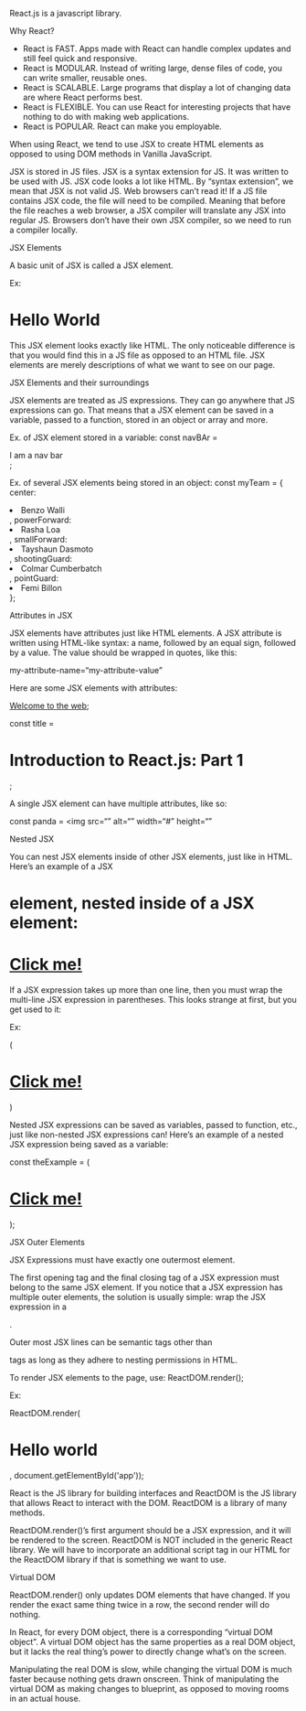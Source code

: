 React.js is a javascript library. 

Why React?

- React is FAST. Apps made with React can handle complex updates and still feel quick and responsive. 
- React is MODULAR. Instead of writing large, dense files of code, you can write smaller, reusable ones. 
- React is SCALABLE. Large programs that display a lot of changing data are where React performs best. 
- React is FLEXIBLE. You can use React for interesting projects that have nothing to do with making web applications. 
- React is POPULAR. React can make you employable. 

When using React, we tend to use JSX to create HTML elements as opposed to using DOM methods in Vanilla JavaScript. 

JSX is stored in JS files. 
JSX is a syntax extension for JS. It was written to be used with JS. JSX code looks a lot like HTML. 
By “syntax extension”, we mean that JSX is not valid JS. Web browsers can’t read it! If a JS file contains JSX code, the file will need to be compiled. Meaning that before the file reaches a web browser, a JSX compiler will translate any JSX into regular JS. Browsers don’t have their own JSX compiler, so we need to run a compiler locally. 

JSX Elements

A basic unit of JSX is called  a JSX element. 

Ex: <h1>Hello World</h1>

This JSX element looks exactly like HTML. The only noticeable difference is that you would find this in a JS file as opposed to an HTML file. JSX elements are merely descriptions of what we want to see on our page. 

JSX Elements and their surroundings

JSX elements are treated as JS expressions. They can go anywhere that JS expressions can go. That means that a JSX element can be saved in a variable, passed to a function, stored in an object or array and more. 

Ex. of JSX element stored in a variable: const navBAr = <nav>I am a nav bar</nav>;

Ex. of several JSX elements being stored in an object: 
const myTeam = {
  center: <li>Benzo Walli</li>,
  powerForward: <li>Rasha Loa</li>,
  smallForward: <li>Tayshaun Dasmoto</li>,
  shootingGuard: <li>Colmar Cumberbatch</li>,
  pointGuard: <li>Femi Billon</li>
};

Attributes in JSX

JSX elements have attributes just like HTML elements. A JSX attribute is written using HTML-like syntax: a name, followed by an equal sign, followed by a value. The value should be wrapped in quotes, like this: 

my-attribute-name=“my-attribute-value”

Here are some JSX elements with attributes: 

<a href=“#”>Welcome to the web</a>;

const title = <h1 id=“title”>Introduction to React.js: Part 1</h1>;

A single JSX element can have multiple attributes, like so: 

const panda = <img src=“” alt=“” width=“#” height=“”

Nested JSX

You can nest JSX elements inside of other JSX elements, just like in HTML. Here’s an example of a JSX <h1> element, nested inside of a JSX <a> element: 

<a href=“#”><h1>Click me!</h1></a>

If a JSX expression takes up more than one line, then you must wrap the multi-line JSX expression in parentheses. This looks strange at first, but you get used to it: 

Ex: 

(
  <a href="https://www.example.com">
    <h1>
      Click me!
    </h1>
  </a>
)

Nested JSX expressions can be saved as variables, passed to function, etc., just like non-nested JSX expressions can! Here’s an example of a nested JSX expression being saved as a variable: 

 const theExample = (
   <a href="https://www.example.com">
     <h1>
       Click me!
     </h1>
   </a>
 );

JSX Outer Elements 

JSX Expressions must have exactly one outermost element. 

The first opening tag and the final closing tag of a JSX expression must belong to the same JSX element. If you notice that a JSX expression has multiple outer elements, the solution is usually simple: wrap the JSX expression in a <div></div>.

Outer most JSX lines can be semantic tags other than <div> tags as long as they adhere to nesting permissions in HTML. 

To render JSX elements to the page, use: ReactDOM.render();

Ex: 

ReactDOM.render(<h1>Hello world</h1>, document.getElementById('app'));

React is the JS library for building interfaces and ReactDOM is the JS library that allows React to interact with the DOM. ReactDOM is a library of many methods. 

ReactDOM.render()’s first argument should be a JSX expression, and it will be rendered to the screen. ReactDOM is NOT included in the generic React library. We will have to incorporate an additional script tag in our HTML for the ReactDOM library if that is something we want to use. 

Virtual DOM

ReactDOM.render() only updates DOM elements that have changed. If you render the exact same thing twice in a row, the second render will do nothing. 

In React, for every DOM object, there is a corresponding “virtual DOM object”. A virtual DOM object has the same properties as a real DOM object, but it lacks the real thing’s power to directly change what’s on the screen. 

Manipulating the real DOM is slow, while changing the virtual DOM is much faster because nothing gets drawn onscreen. Think of manipulating the virtual DOM as making changes to blueprint, as opposed to moving rooms in an actual house. 
